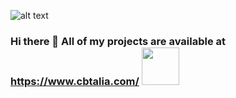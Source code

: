 

![alt text]()

### Hi there 👋 All of my projects are available at https://www.cbtalia.com/ <img src="https://media.giphy.com/media/oHoASEzW8HppPux0Si/giphy.gif" width="60px">

<!--
**christinabrgs/christinabrgs** is a ✨ _special_ ✨ repository because its `README.md` (this file) appears on your GitHub profile.

Here are some ideas to get you started:

- 🔭 I’m currently working on ...
- 🌱 I’m currently learning ...
- 👯 I’m looking to collaborate on ...
- 🤔 I’m looking for help with ...
- 💬 Ask me about ...
- 📫 How to reach me: ...
- 😄 Pronouns: ...
- ⚡ Fun fact: ...
-->

